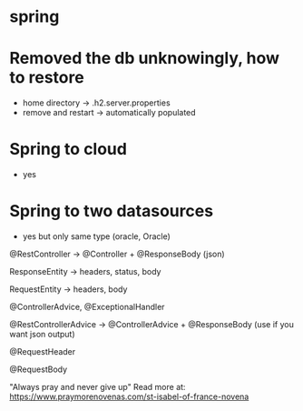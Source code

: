 # spring

# Removed the db unknowingly, how to restore

- home directory -> .h2.server.properties
- remove and restart -> automatically populated

# Spring to cloud
- yes

# Spring to two datasources
- yes but only same type (oracle, Oracle)



@RestController -> @Controller + @ResponseBody (json)

ResponseEntity<T> -> headers, status, body

RequestEntity<T> -> headers, body

@ControllerAdvice, @ExceptionalHandler

@RestControllerAdvice -> @ControllerAdvice + @ResponseBody (use if you want json output)

@RequestHeader

@RequestBody


"Always pray and never give up"
Read more at: https://www.praymorenovenas.com/st-isabel-of-france-novena

  